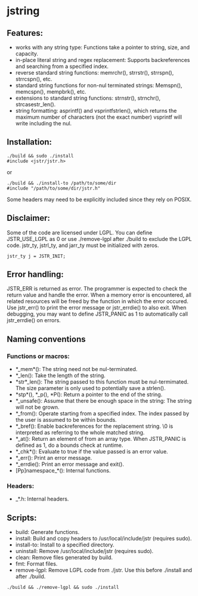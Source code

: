 # jstring

## Features:
- works with any string type: Functions take a pointer to string, size, and capacity.
- in-place literal string and regex replacement: Supports backreferences and
searching from a specified index.
- reverse standard string functions: memrchr\(\), strrstr\(\), strrspn\(\), strrcspn\(\),
etc.
- standard string functions for non-nul terminated strings: Memspn\(\), memcspn\(\),
mempbrk\(\), etc.
- extensions to standard string functions: strnstr\(\), strnchr\(\), strcasestr\_len\(\).
- string formatting: asprintf\(\) and vsprintfstrlen\(\), which returns the maximum
number of characters \(not the exact number\) vsprintf will write including the nul.

## Installation:

```
./build && sudo ./install
#include <jstr/jstr.h>
```

or

```
./build && ./install-to /path/to/some/dir
#include "/path/to/some/dir/jstr.h"
```

Some headers may need to be explicitly included since they rely on POSIX.

## Disclaimer:
Some of the code are licensed under LGPL. You can define JSTR\_USE\_LGPL as 0 or
use ./remove-lgpl after ./build to exclude the LGPL code. jstr\_ty, jstrl\_ty, and
jarr\_ty must be initialized with zeros.

```
jstr_ty j = JSTR_INIT;
```

## Error handling:
JSTR\_ERR is returned as error. The programmer is expected to check the return value
and handle the error. When a memory error is encountered, all related resources will
be freed by the function in which the error occured. Use jstr\_err\(\) to print the
error message or jstr\_errdie\(\) to also exit. When debugging, you may want to define
JSTR\_PANIC as 1 to automatically call jstr\_errdie\(\) on errors.

## Naming conventions
### Functions or macros:
- \*\_mem\*\(\): The string need not be nul-terminated.
- \*\_len\(\): Take the length of the string.
- \*str\*\_len\(\): The string passed to this function must be nul-termimated.
The size parameter is only used to potentially save a strlen\(\).
- \*stp\*\(\), \*\_p\(\), \*P\(\): Return a pointer to the end of the string.
- \*\_unsafe\(\): Assume that there be enough space in the string: The string will
not be grown.
- \*\_from\(\): Operate starting from a specified index. The index passed by the user
is assumed to be within bounds.
- \*\_bref\(\): Enable backreferences for the replacement string. \0 is interpreted
as referring to the whole matched string.
- \*\_at\(\): Return an element of from an array type. When JSTR\_PANIC is defined as
1, do a bounds check at runtime.
- \*\_chk\*\(\): Evaluate to true if the value passed is an error value.
- \*\_err\(\): Print an error message.
- \*\_errdie\(\): Print an error message and exit\(\).
- [Pp]namespace\_\*\(\): Internal functions.
### Headers:
- \_\*.h: Internal headers.

## Scripts:
- build: Generate functions.
- install: Build and copy headers to /usr/local/include/jstr \(requires sudo\).
- install-to: Install to a specified directory.
- uninstall: Remove /usr/local/include/jstr \(requires sudo\).
- clean: Remove files generated by build.
- fmt: Format files.
- remove-lgpl: Remove LGPL code from ./jstr. Use this before ./install and
after ./build.

```
./build && ./remove-lgpl && sudo ./install
```
